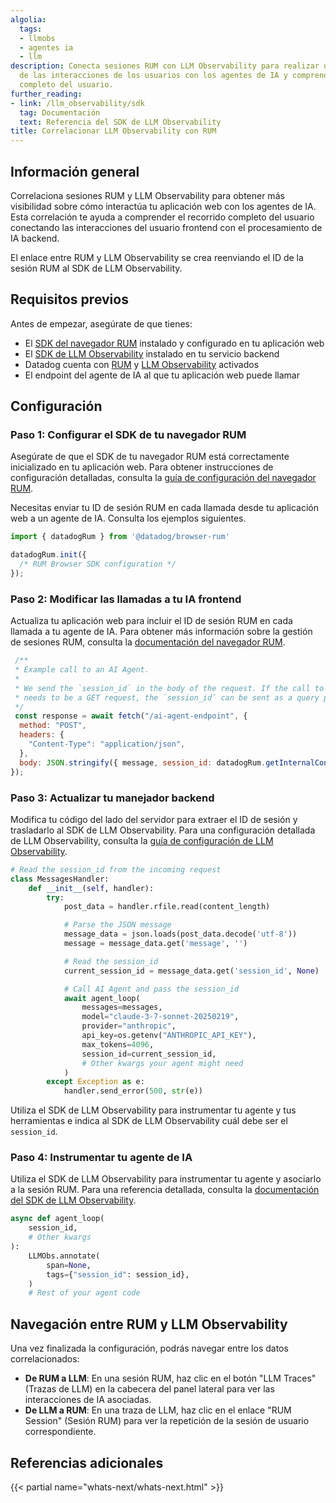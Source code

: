 ```yaml
---
algolia:
  tags:
  - llmobs
  - agentes ia
  - llm
description: Conecta sesiones RUM con LLM Observability para realizar un seguimiento
  de las interacciones de los usuarios con los agentes de IA y comprender el recorrido
  completo del usuario.
further_reading:
- link: /llm_observability/sdk
  tag: Documentación
  text: Referencia del SDK de LLM Observability
title: Correlacionar LLM Observability con RUM
---
```


## Información general
Correlaciona sesiones RUM y LLM Observability para obtener más visibilidad sobre cómo interactúa tu aplicación web con los agentes de IA. Esta correlación te ayuda a comprender el recorrido completo del usuario conectando las interacciones del usuario frontend con el procesamiento de IA backend.

El enlace entre RUM y LLM Observability se crea reenviando el ID de la sesión RUM al SDK de LLM Observability.

## Requisitos previos

Antes de empezar, asegúrate de que tienes:
- El [SDK del navegador RUM][1] instalado y configurado en tu aplicación web
- El [SDK de LLM Observability][2] instalado en tu servicio backend
- Datadog cuenta con [RUM][3] y [LLM Observability][4] activados
- El endpoint del agente de IA al que tu aplicación web puede llamar

## Configuración
### Paso 1: Configurar el SDK de tu navegador RUM

Asegúrate de que el SDK de tu navegador RUM está correctamente inicializado en tu aplicación web. Para obtener instrucciones de configuración detalladas, consulta la [guía de configuración del navegador RUM][1].

Necesitas enviar tu ID de sesión RUM en cada llamada desde tu aplicación web a un agente de IA. Consulta los ejemplos siguientes.

```javascript
import { datadogRum } from '@datadog/browser-rum'

datadogRum.init({
  /* RUM Browser SDK configuration */
});
```

### Paso 2: Modificar las llamadas a tu IA frontend

Actualiza tu aplicación web para incluir el ID de sesión RUM en cada llamada a tu agente de IA. Para obtener más información sobre la gestión de sesiones RUM, consulta la [documentación del navegador RUM][3].

```javascript
 /**
 * Example call to an AI Agent.
 *
 * We send the `session_id` in the body of the request. If the call to the AI agent
 * needs to be a GET request, the `session_id` can be sent as a query param.
 */
 const response = await fetch("/ai-agent-endpoint", {
  method: "POST",
  headers: {
    "Content-Type": "application/json",
  },
  body: JSON.stringify({ message, session_id: datadogRum.getInternalContext().session_id }),
});
```

### Paso 3: Actualizar tu manejador backend

Modifica tu código del lado del servidor para extraer el ID de sesión y trasladarlo al SDK de LLM Observability. Para una configuración detallada de LLM Observability, consulta la [guía de configuración de LLM Observability][4].

```python
# Read the session_id from the incoming request
class MessagesHandler:
    def __init__(self, handler):
        try:
            post_data = handler.rfile.read(content_length)

            # Parse the JSON message
            message_data = json.loads(post_data.decode('utf-8'))
            message = message_data.get('message', '')

            # Read the session_id
            current_session_id = message_data.get('session_id', None)

            # Call AI Agent and pass the session_id
            await agent_loop(
                messages=messages,
                model="claude-3-7-sonnet-20250219",
                provider="anthropic",
                api_key=os.getenv("ANTHROPIC_API_KEY"),
                max_tokens=4096,
                session_id=current_session_id,
                # Other kwargs your agent might need
            )
        except Exception as e:
            handler.send_error(500, str(e))
```

Utiliza el SDK de LLM Observability para instrumentar tu agente y tus herramientas e indica al SDK de LLM Observability cuál debe ser el `session_id`.

### Paso 4: Instrumentar tu agente de IA

Utiliza el SDK de LLM Observability para instrumentar tu agente y asociarlo a la sesión RUM. Para una referencia detallada, consulta la [documentación del SDK de LLM Observability][4].
```python
async def agent_loop(
    session_id,
    # Other kwargs
):
    LLMObs.annotate(
        span=None,
        tags={"session_id": session_id},
    )
    # Rest of your agent code
```

## Navegación entre RUM y LLM Observability
Una vez finalizada la configuración, podrás navegar entre los datos correlacionados:

- **De RUM a LLM**: En una sesión RUM, haz clic en el botón "LLM Traces" (Trazas de LLM) en la cabecera del panel lateral para ver las interacciones de IA asociadas.
- **De LLM a RUM**: En una traza de LLM, haz clic en el enlace "RUM Session" (Sesión RUM) para ver la repetición de la sesión de usuario correspondiente.

## Referencias adicionales

{{< partial name="whats-next/whats-next.html" >}}

[1]: /es/real_user_monitoring/browser/setup/
[2]: /es/llm_observability/setup/
[3]: /es/real_user_monitoring/browser/
[4]: /es/llm_observability/